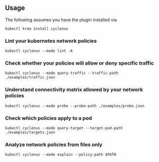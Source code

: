 
## Usage
The following assumes you have the plugin installed via

```shell
kubectl krew install cyclonus
```

### Lint your kubernetes network policies

```shell
kubectl cyclonus --mode lint -A
```

### Check whether your policies will allow or deny specific traffic

```shell
kubectl cyclonus --mode query-traffic --traffic-path ./examples/traffic.json
```

### Understand connectivity matrix allowed by your network policies

```shell
kubectl cyclonus --mode probe --probe-path ./examples/probe.json
```

### Check which policies apply to a pod

```shell
kubectl cyclonus --mode query-target --target-pod-path ./examples/targets.json
```

### Analyze network policies from files only

```shell
kubectl cyclonus --mode explain --policy-path $PATH
```

